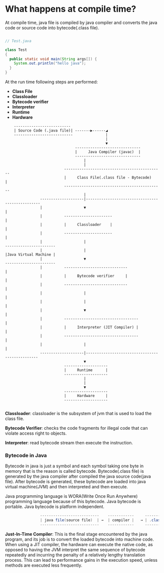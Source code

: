 # What happens at compile time?

At compile time, java file is compiled by java compiler and converts the java code or source code into bytecode(.class file).

```java

// Test.java

class Test 
{
  public static void main(String args[]) {
    System.out.println("hello java");
  }
}

```

At the run time following steps are performed:

- **Class File**
- **Classloader**
- **Bytecode verifier**
- **Interpreter**
- **Runtime**
- **Hardware**

```
    --------------------------
    | Source Code (.java file)| -------▶------◢
    ---------------------------               |
                                              |
                                              ▼
                                ------------------------------
                                |     Java Compiler (javac)  |
                                ------------------------------
                                    |
                                    |
                           ---------------------------------------------
                           |     Class File(.class file - Bytecode)    |
                           ---------------------------------------------
                                    |
                --------------------|-------------------------------------------------
                |                   ▼                                                |
                |          ----------------------                                   |
                |          |     Classloader    |                                   |                                   
                |          ----------------------                                   |
                |                   |                                     -----------------------
                |                   |                                     |Java Virtual Machine |
                |                   ▼                                     -----------------------
                |          -----------------------------                            |
                |          |     Bytecode verifier     |                            |
                |          -----------------------------                            |
                |                   |                                               |
                |                   |                                               |
                |                   ▼                                               |
                |          ----------------------------------                       |      
                |          |     Interpreter (JIT Compiler) |                       |    
                |          ----------------------------------                       |    
                |                   |                                               |
                --------------------|------------------------------------------------
                                    ▼
                           --------------------
                           |     Runtime      |
                           --------------------
                                    |
                                    |
                                    ▼
                           --------------------
                           |     Hardware     |
                           --------------------


```


**Classloader**: classloader is the subsystem of jvm that is used to load the class file.

**Bytecode Verifier**: checks the code fragments for illegal code that can violate access right to objects.

**Interpreter**: read bytecode stream then execute the instruction.


### Bytecode in Java

Bytecode in java is just a symbol and each symbol taking one byte in memory that is the reason is called bytecode. Bytecode(.class file) is generated by the java compiler after compiled the java source code(java file). After bytecode is generated, these bytecode are loaded into java virtual machine(JVM) and then interpreted and then execute.

Java programming language is WORA(Write Once Run Anywhere) programming language because of this bytecode. Java bytecode is portable. Java bytecode is platform independent.

```java
                ---------------------------    ------------     -------------------------
                | java file(source file)  | →  | compiler |   → | .class file(bytecode) |
                ---------------------------    ------------     -------------------------
```

**Just-In-Time Compiler**: This is the final stage encountered by the java program, and its job is to convert the loaded bytecode into machine code. When using a JIT compiler, the hardware can execute the native code, as opposed to having the JVM interpret the same sequence of bytecode repeatedly and incurring the penalty of a relatively lengthy translation process. This can lead to performance gains in the execution speed, unless methods are executed less frequently.
